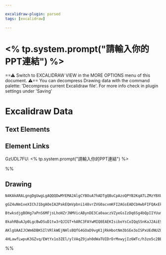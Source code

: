 ```yaml
---

excalidraw-plugin: parsed
tags: [excalidraw]

---
```

# <% tp.system.prompt("請輸入你的PPT連結") %>
==⚠  Switch to EXCALIDRAW VIEW in the MORE OPTIONS menu of this document. ⚠== You can decompress Drawing data with the command palette: 'Decompress current Excalidraw file'. For more info check in plugin settings under 'Saving'


# Excalidraw Data
## Text Elements
## Element Links
GzUDL7FU: <% tp.system.prompt("請輸入你的PPT連結") %>

%%
## Drawing
```compressed-json
N4KAkARALgngDgUwgLgAQQQDwMYEMA2AlgCYBOuA7hADTgQBuCpAzoQPYB2KqATLZMzYBXUtiRoIACyhQ4zZAHoFAc0JRJQgEYA6bGwC2CgF7N6hbEcK4OCtptbErHALRY8RMpWdx8Q1TdIEfARcZgRmBShcZQUebQBWbQBGGjoghH0EDihmbgBtcDBQMBKIEm4IAHEjAFUAEQAZAHYAMRrUkshYRAqMzQRiYlxNYI7SzG5neIAGABZtJvj+UphJ

gGZ4uNm1xeXIChJ1bgAOeIA2PakEQmVpbni148vrZVG0acvmKFI2AGsEADCbHwbFIFQAxEkEFCoWNIJpcNhfsofkIOMQgSCwRJvtZmHBcIFsnCIAAzQj4fAAZVgb3Qgg8JK+P3+AHVDpJuHxCgJvn8EDSYHSIAzypdUbcOOFcmgkpc2ATsGpVrLph8eRAUcI4ABJYgy1B5AC6l1J5Eyeu4HCElMuhHRWAquGmJNR6KlzANxU60Hg4lQax5AF9Pgg

BtwksdjgBOHg7aPnS6MFjsLhoHZrJNMVicABynDE3Ca0aaczVZyeGsIzDq6Sg4bQpIIYUummE6IAosFMtkDdbbRqhHAhvXiBGmjwozwkvFozt4rNLkQOL8KtJZPIlGRCIxtMo2GxXghdAYFOTggpiAokjrp786hOABJ1AAaZ3oACsKA1HwBHSrmJIdQfkYAD6szYJo/7eAoZgIBQAD8Qj4gAvNujCgcuq5LmwSINqgTb4C2GrMO4/oFJ0YByjyVE

8kahRBuAJp0LgcBwDSuD1tw3rQJIGT+hARC3FAYwMIQ8EAEKIsiboYsCoIQqSSnKaJ2AiESUA6vW+g0iygLydi6CQtCJmqepWSadpUlIlqaJyViFS4hw+KEhZZmkBpWkZC0FLUrSAmimOywQGpHkWV5Ol8myHJcsFoWedpun8oKwqBe5CUZAASsIkrShGcXmdkEUAPKKsqEZqgVYVFdpLScFALS4PoFIqqgSyFCFhWWd59VUoQRj+jw6qlPF4XaQ

AKlgUAAIJCWm6DBKSIlVRlkWEjNHlsBQfG4GOaD9vgK1jRkHbotNm3bSEe3oISPxUEdNUZOdd3jX6FSyaJpE/JSL7cCW8w8O1pRfcC+AAJrcGc5wJGcgPBUYB76NxGr0AQQj+kkDEPd1+jZXZHoGhAH3BSiJB9QNXLDZApPEDSCBwPcJOkCQACybDEAgp3DME12EcRpQ05iCloN6kAScC11E8oCIABTTk01C8EkCtKyr0wJAAlCSmUIMoNqEu90u

4HLawfLwpuK3GZvq/EWtYx1o3ZEl/ylVAqZ9jah0dWaTUIDrDrMxwyjIz6WTc/h3zo5c2BEAzaCRwglwcL73AJ/KQhQMu/oJ/bpR2B+CDYDkVLJ3AbMc1zIz4XzicdYibuMONB74CHpTdAF6RF6mJJqV8BivT0+2ezheG882tc+vgoQzV3jfN1ansMeAIZ0Oe4TcYxQZAA==
```
%%
